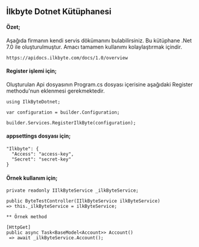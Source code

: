 
## İlkbyte Dotnet Kütüphanesi  

#### Özet;

Aşağıda firmanın kendi servis dökümanını bulabilirsiniz. Bu kütüphane .Net 7.0 ile oluşturulmuştur. Amacı tamamen kullanımı kolaylaştırmak içindir. 

```
https://apidocs.ilkbyte.com/docs/1.0/overview
```
#### Register işlemi için;

Oluşturulan Api dosyasının Program.cs dosyası içerisine aşağıdaki Register methodu'nun eklenmesi gerekmektedir.

```
using IlkByteDotnet;

var configuration = builder.Configuration;

builder.Services.RegisterIlkByte(configuration);
```
#### appsettings dosyası için;
```
"Ilkbyte": {
  "Access": "access-key",
  "Secret": "secret-key"
}
```


#### Örnek kullanım için;

```
private readonly IIlkByteService _ilkByteService;

public ByteTestController(IIlkByteService ilkByteService)
=> this._ilkByteService = ilkByteService;

** Örnek method

[HttpGet]
public async Task<BaseModel<Account>> Account()
 => await _ilkByteService.Account();

```
